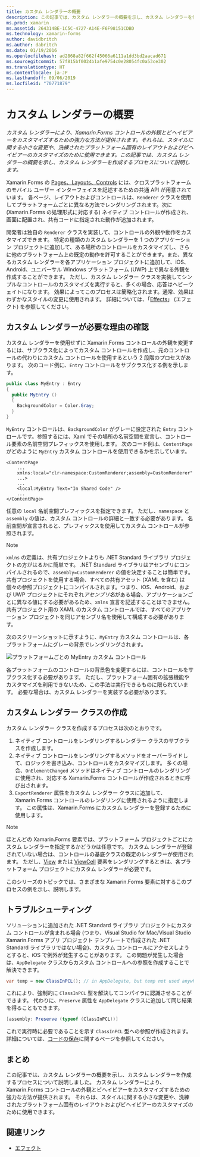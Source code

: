 ```yaml
---
title: カスタム レンダラーの概要
description: この記事では、カスタム レンダラーの概要を示し、カスタム レンダラーを作成するプロセスについて説明します。
ms.prod: xamarin
ms.assetid: 264314BE-1C5C-4727-A14E-F6F98151CDBD
ms.technology: xamarin-forms
author: davidbritch
ms.author: dabritch
ms.date: 01/19/2016
ms.openlocfilehash: ad2868a82f662f45066a6111a1dd3bd2aacad671
ms.sourcegitcommit: 57f815bf0024b1afe9754c0e28054fc0a53ce302
ms.translationtype: HT
ms.contentlocale: ja-JP
ms.lasthandoff: 09/06/2019
ms.locfileid: "70771879"
---
```

# <a name="introduction-to-custom-renderers"></a>カスタム レンダラーの概要

_カスタム レンダラーにより、Xamarin.Forms コントロールの外観とビヘイビアーをカスタマイズするための強力な方法が提供されます。それらは、スタイルに関する小さな変更や、洗練されたプラットフォーム固有のレイアウトおよびビヘイビアーのカスタマイズのために使用できます。この記事では、カスタム レンダラーの概要を示し、カスタム レンダラーを作成するプロセスについて説明します。_

Xamarin.Forms の [Pages、Layouts、Controls](~/xamarin-forms/user-interface/controls/index.md) には、クロスプラットフォームのモバイル ユーザー インターフェイスを記述するための共通 API が用意されています。 各ページ、レイアウトおよびコントロールは、`Renderer` クラスを使用してプラットフォームごとに異なる方法でレンダリングされます。次に (Xamarin.Forms の処理形式に対応する) ネイティブ コントロールが作成され、画面に配置され、共有コードに指定された動作が追加されます。

開発者は独自の `Renderer` クラスを実装して、コントロールの外観や動作をカスタマイズできます。 特定の種類のカスタム レンダラーを 1 つのアプリケーション プロジェクトに追加して、ある場所のコントロールをカスタマイズし、さらに他のプラットフォーム上の既定の動作を許可することができます。また、異なるカスタム レンダラーを各アプリケーション プロジェクトに追加して、iOS、Android、ユニバーサル Windows プラットフォーム (UWP) 上で異なる外観を作成することができます。 ただし、カスタム レンダラー クラスを実装してシンプルなコントロールのカスタマイズを実行すると、多くの場合、応答はヘビーウェイトになります。 効果によってこのプロセスは簡略化されます。通常、効果はわずかなスタイルの変更に使用されます。 詳細については、「[Effects](~/xamarin-forms/app-fundamentals/effects/index.md)」 (エフェクト) を参照してください。

## <a name="examining-why-custom-renderers-are-necessary"></a>カスタム レンダラーが必要な理由の確認

カスタム レンダラーを使用せずに Xamarin.Forms コントロールの外観を変更するには、サブクラス化によってカスタム コントロールを作成し、元のコントロールの代わりにカスタム コントロールを使用するという 2 段階のプロセスがあります。 次のコード例に、`Entry` コントロールをサブクラス化する例を示します。

```csharp
public class MyEntry : Entry
{
  public MyEntry ()
  {
    BackgroundColor = Color.Gray;
  }
}
```

`MyEntry` コントロールは、`BackgroundColor` がグレーに設定された `Entry` コントロールです。参照するには、Xaml でその場所の名前空間を宣言し、コントロール要素の名前空間プレフィックスを使用します。 次のコード例は、`ContentPage` がどのように `MyEntry` カスタム コントロールを使用できるかを示しています。

```xaml
<ContentPage
    ...
    xmlns:local="clr-namespace:CustomRenderer;assembly=CustomRenderer"
    ...>
    ...
    <local:MyEntry Text="In Shared Code" />
    ...
</ContentPage>
```

任意の `local` 名前空間プレフィックスを指定できます。 ただし、`namespace` と `assembly` の値は、カスタム コントロールの詳細と一致する必要があります。 名前空間が宣言されると、プレフィックスを使用してカスタム コントロールが参照されます。

> [!NOTE]
> `xmlns` の定義は、共有プロジェクトよりも .NET Standard ライブラリ プロジェクトの方がはるかに簡単です。 .NET Standard ライブラリはアセンブリにコンパイルされるので、`assembly=CustomRenderer` の値を決定することは簡単です。 共有プロジェクトを使用する場合、すべての共有アセット (XAML を含む) は個々の参照プロジェクトにコンパイルされます。つまり、iOS、Android、および UWP プロジェクトにそれぞれ*アセンブリ名*がある場合、アプリケーションごとに異なる値にする必要があるため、`xmlns` 宣言を記述することはできません。 共有プロジェクト用の XAML のカスタム コントロールでは、すべてのアプリケーション プロジェクトを同じアセンブリ名を使用して構成する必要があります。

次のスクリーンショットに示すように、`MyEntry` カスタム コントロールは、各プラットフォームにグレーの背景でレンダリングされます。

![](introduction-images/screenshots.png "プラットフォームごとの MyEntry カスタム コントロール")

各プラットフォームのコントロールの背景色を変更するには、コントロールをサブクラス化する必要があります。 ただし、プラットフォーム固有の拡張機能やカスタマイズを利用できないため、この手法は実行できるものに限られています。 必要な場合は、カスタム レンダラーを実装する必要があります。

## <a name="creating-a-custom-renderer-class"></a>カスタム レンダラー クラスの作成

カスタム レンダラー クラスを作成するプロセスは次のとおりです。

1. ネイティブ コントロールをレンダリングするレンダラー クラスのサブクラスを作成します。
1. ネイティブ コントロールをレンダリングするメソッドをオーバーライドして、ロジックを書き込み、コントロールをカスタマイズします。 多くの場合、`OnElementChanged` メソッドはネイティブ コントロールのレンダリングに使用され、対応する Xamarin.Forms コントロールが作成されるときに呼び出されます。
1. `ExportRenderer` 属性をカスタム レンダラー クラスに追加して、Xamarin.Forms コントロールのレンダリングに使用されるように指定します。 この属性は、Xamarin.Forms にカスタム レンダラーを登録するために使用します。

> [!NOTE]
> ほとんどの Xamarin.Forms 要素では、プラットフォーム プロジェクトごとにカスタム レンダラーを指定するかどうかは任意です。 カスタム レンダラーが登録されていない場合は、コントロールの基底クラスの既定のレンダラーが使用されます。 ただし、[View](xref:Xamarin.Forms.View) または [ViewCell](xref:Xamarin.Forms.ViewCell) 要素をレンダリングするときは、各プラットフォーム プロジェクトにカスタム レンダラーが必要です。

このシリーズのトピックでは、さまざまな Xamarin.Forms 要素に対するこのプロセスの例を示し、説明します。

## <a name="troubleshooting"></a>トラブルシューティング

ソリューションに追加された .NET Standard ライブラリ プロジェクトにカスタム コントロールが含まれる場合 (つまり、Visual Studio for Mac/Visual Studio Xamarin.Forms アプリ プロジェクト テンプレートで作成された .NET Standard ライブラリではない場合)、カスタム コントロールにアクセスしようとすると、iOS で例外が発生することがあります。 この問題が発生した場合は、`AppDelegate` クラスからカスタム コントロールへの参照を作成することで解決できます。

```csharp
var temp = new ClassInPCL(); // in AppDelegate, but temp not used anywhere
```

これにより、強制的に `ClassInPCL` 型を解決してコンパイラに認識させることができます。 代わりに、`Preserve` 属性を `AppDelegate` クラスに追加して同じ結果を得ることもできます。

```csharp
[assembly: Preserve (typeof (ClassInPCL))]
```

これで実行時に必要であることを示す `ClassInPCL` 型への参照が作成されます。 詳細については、[コードの保存](~/ios/deploy-test/linker.md)に関するページを参照してください。

## <a name="summary"></a>まとめ

この記事では、カスタム レンダラーの概要を示し、カスタム レンダラーを作成するプロセスについて説明しました。 カスタム レンダラーにより、Xamarin.Forms コントロールの外観とビヘイビアーをカスタマイズするための強力な方法が提供されます。 それらは、スタイルに関する小さな変更や、洗練されたプラットフォーム固有のレイアウトおよびビヘイビアーのカスタマイズのために使用できます。

## <a name="related-links"></a>関連リンク

- [エフェクト](~/xamarin-forms/app-fundamentals/effects/index.md)
